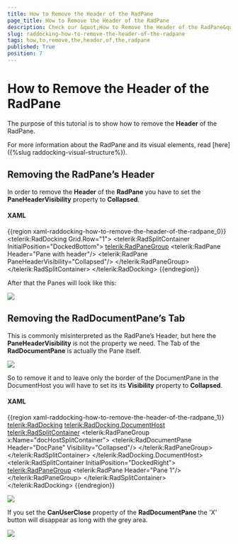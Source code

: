 ```yaml
---
title: How to Remove the Header of the RadPane
page_title: How to Remove the Header of the RadPane
description: Check our &quot;How to Remove the Header of the RadPane&quot; documentation article for the RadDocking WPF control.
slug: raddocking-how-to-remove-the-header-of-the-radpane
tags: how,to,remove,the,header,of,the,radpane
published: True
position: 7
---
```


# How to Remove the Header of the RadPane

The purpose of this tutorial is to show how to remove the __Header__ of the RadPane.

For more information about the RadPane and its visual elements, read [here]({%slug raddocking-visual-structure%}).

## Removing the RadPane’s Header

In order to remove the __Header__ of the __RadPane__ you have to set the __PaneHeaderVisibility__ property to __Collapsed__.

#### __XAML__

{{region xaml-raddocking-how-to-remove-the-header-of-the-radpane_0}}
	<telerik:RadDocking Grid.Row="1">
	    <telerik:RadSplitContainer InitialPosition="DockedBottom">
	        <telerik:RadPaneGroup>
	            <telerik:RadPane Header="Pane with header"/>
	            <telerik:RadPane PaneHeaderVisibility="Collapsed"/>
	        </telerik:RadPaneGroup>
	    </telerik:RadSplitContainer>
	</telerik:RadDocking>
{{endregion}}

After that the Panes will look like this:

![](images/Pane_NoHeader.gif)

## Removing the RadDocumentPane’s Tab

This is commonly misinterpreted as the RadPane’s Header, but here the __PaneHeaderVisibility__ is not the property we need. The Tab of the __RadDocumentPane__ is actually the Pane itself.

![](images/DocPane_WithHeader.gif)

So to remove it and to leave only the border of the DocumentPane in the DocumentHost you will have to set its its __Visibility__ property to __Collapsed__.

#### __XAML__

{{region xaml-raddocking-how-to-remove-the-header-of-the-radpane_1}}
	<telerik:RadDocking>
	    <telerik:RadDocking.DocumentHost>
	        <telerik:RadSplitContainer>
	            <telerik:RadPaneGroup x:Name="docHostSplitContainer">
	                <telerik:RadDocumentPane Header="DocPane" Visibility="Collapsed"/>
	            </telerik:RadPaneGroup>
	        </telerik:RadSplitContainer>
	    </telerik:RadDocking.DocumentHost>
	    <telerik:RadSplitContainer InitialPosition="DockedRight">
	        <telerik:RadPaneGroup>
	            <telerik:RadPane Header="Pane 1"/>
	        </telerik:RadPaneGroup>
	    </telerik:RadSplitContainer>
	</telerik:RadDocking>
{{endregion}}

![](images/DocPane_NoHeader.gif)

If you set the __CanUserClose__ property of the __RadDocumentPane__ the 'X' button will disappear as long with the grey area. 

![](images/DocPane_NoGray.gif)
